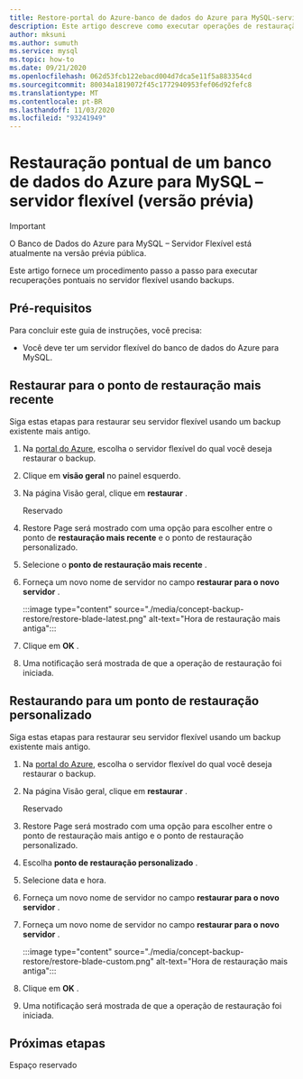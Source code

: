 ```yaml
---
title: Restore-portal do Azure-banco de dados do Azure para MySQL-servidor flexível
description: Este artigo descreve como executar operações de restauração no banco de dados do Azure para MySQL por meio do portal do Azure.
author: mksuni
ms.author: sumuth
ms.service: mysql
ms.topic: how-to
ms.date: 09/21/2020
ms.openlocfilehash: 062d53fcb122ebacd004d7dca5e11f5a883354cd
ms.sourcegitcommit: 80034a1819072f45c1772940953fef06d92fefc8
ms.translationtype: MT
ms.contentlocale: pt-BR
ms.lasthandoff: 11/03/2020
ms.locfileid: "93241949"
---
```

# <a name="point-in-time-restore-of-a-azure-database-for-mysql---flexible-server-preview"></a>Restauração pontual de um banco de dados do Azure para MySQL – servidor flexível (versão prévia)


> [!IMPORTANT]
> O Banco de Dados do Azure para MySQL – Servidor Flexível está atualmente na versão prévia pública.

Este artigo fornece um procedimento passo a passo para executar recuperações pontuais no servidor flexível usando backups.

## <a name="prerequisites"></a>Pré-requisitos

Para concluir este guia de instruções, você precisa:

-   Você deve ter um servidor flexível do banco de dados do Azure para MySQL.

## <a name="restore-to-the-latest-restore-point"></a>Restaurar para o ponto de restauração mais recente

Siga estas etapas para restaurar seu servidor flexível usando um backup existente mais antigo.

1.  Na [portal do Azure](https://portal.azure.com/), escolha o servidor flexível do qual você deseja restaurar o backup.

2.  Clique em **visão geral** no painel esquerdo.

3.  Na página Visão geral, clique em **restaurar** .

    Reservado

4.  Restore Page será mostrado com uma opção para escolher entre o ponto de **restauração mais recente** e o ponto de restauração personalizado.

5.  Selecione o **ponto de restauração mais recente** .


6.  Forneça um novo nome de servidor no campo **restaurar para o novo servidor** .

    :::image type="content" source="./media/concept-backup-restore/restore-blade-latest.png" alt-text="Hora de restauração mais antiga":::

8.  Clique em **OK** .

9.  Uma notificação será mostrada de que a operação de restauração foi iniciada.

## <a name="restoring-to-a-custom-restore-point"></a>Restaurando para um ponto de restauração personalizado

Siga estas etapas para restaurar seu servidor flexível usando um backup existente mais antigo.

1.  Na [portal do Azure](https://portal.azure.com/), escolha o servidor flexível do qual você deseja restaurar o backup.

2.  Na página Visão geral, clique em **restaurar** .

    Reservado

3.  Restore Page será mostrado com uma opção para escolher entre o ponto de restauração mais antigo e o ponto de restauração personalizado.

4.  Escolha **ponto de restauração personalizado** .

5.  Selecione data e hora.

6.  Forneça um novo nome de servidor no campo **restaurar para o novo servidor** .

6.  Forneça um novo nome de servidor no campo **restaurar para o novo servidor** . 
   
    :::image type="content" source="./media/concept-backup-restore/restore-blade-custom.png" alt-text="Hora de restauração mais antiga":::
 
7.  Clique em **OK** .

8.  Uma notificação será mostrada de que a operação de restauração foi iniciada.

## <a name="next-steps"></a>Próximas etapas

Espaço reservado
